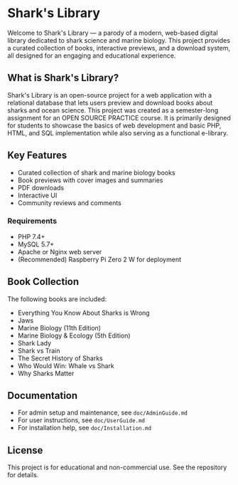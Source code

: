 # Shark's Library

Welcome to Shark's Library — a parody of a modern, web-based digital library dedicated to shark science and marine biology. This project provides a curated collection of books, interactive previews, and a download system, all designed for an engaging and educational experience.

## What is Shark's Library?

Shark's Library is an open-source project for a web application with a relational database that lets users preview and download books about sharks and ocean science. This project was created as a semester-long assignment for an OPEN SOURCE PRACTICE course. It is primarily designed for students to showcase the basics of web development and basic PHP, HTML, and SQL implementation while also serving as a functional e-library.

## Key Features

- Curated collection of shark and marine biology books
- Book previews with cover images and summaries
- PDF downloads
- Interactive UI
- Community reviews and comments
  
### Requirements

- PHP 7.4+
- MySQL 5.7+
- Apache or Nginx web server
- (Recommended) Raspberry Pi Zero 2 W for deployment

## Book Collection

The following books are included:

- Everything You Know About Sharks is Wrong
- Jaws
- Marine Biology (11th Edition)
- Marine Biology & Ecology (5th Edition)
- Shark Lady
- Shark vs Train
- The Secret History of Sharks
- Who Would Win: Whale vs Shark
- Why Sharks Matter

## Documentation

- For admin setup and maintenance, see `doc/AdminGuide.md`
- For user instructions, see `doc/UserGuide.md`
- For installation help, see `doc/Installation.md`

## License

This project is for educational and non-commercial use. See the repository for details.
